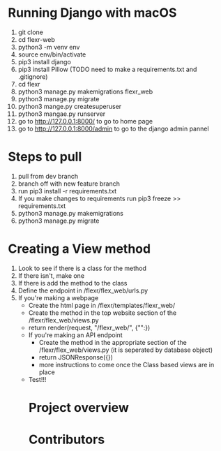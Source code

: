 # Running Django with macOS

1. git clone
2. cd flexr-web
3. python3 -m venv env
4. source env/bin/activate
5. pip3 install django
6. pip3 install Pillow
(TODO need to make a requirements.txt and .gitignore)
8. cd flexr
9. python3 manage.py makemigrations flexr_web
10. python3 manage.py migrate
11. python3 mange.py createsuperuser
12. python3 mangae.py runserver
13. go to http://127.0.0.1:8000/ to go to home page
14. go to http://127.0.0.1:8000/admin to go to the django admin pannel


# Steps to pull
1. pull from dev branch
2. branch off with new feature branch
3. run pip3 install -r requirements.txt
4. If you make changes to requirements run pip3 freeze >> requirements.txt
5. python3 manage.py makemigrations
6. python3 manage.py migrate

# Creating a View method
1. Look to see if there is a class for the method
2. If there isn't, make one
3. If there is add the method to the class
4. Define the endpoint in /flexr/flex_web/urls.py
5. If you're making a webpage
    * Create the html page in /flexr/templates/flexr_web/
    * Create the method in the top website section of the /flexr/flex_web/views.py
    * return render(request, "/flexr_web/<the website html page>", {"<name of variable given to html>":<object you would like to pass html>})
6. If you're making an API endpoint
    * Create the method in the appropriate section of the /flexr/flex_web/views.py (it is seperated by database object)
    * return JSONResponse({})
    * more instructions to come once the Class based views are in place
7. Test!!!



# Project overview

# Contributors
